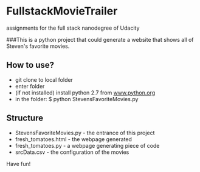 # FullstackMovieTrailer
assignments for the full stack nanodegree of Udacity

###This is a python project that could generate a website that shows all of Steven's favorite movies.

## How to use?
* git clone to local folder
* enter folder
* (if not installed) install python 2.7 from www.python.org
* in the folder: $ python StevensFavoriteMovies.py

## Structure
* StevensFavoriteMovies.py - the entrance of this project
* fresh_tomatoes.html - the webpage generated
* fresh_tomatoes.py - a webpage generating piece of code
* srcData.csv - the configuration of the movies


Have fun!
